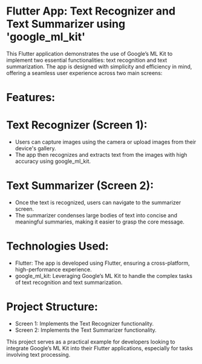 # Flutter App: Text Recognizer and Text Summarizer using 'google_ml_kit'

This Flutter application demonstrates the use of Google’s ML Kit to implement two essential functionalities: text recognition and text summarization. The app is designed with simplicity and efficiency in mind, offering a seamless user experience across two main screens:

# Features:
# Text Recognizer (Screen 1):
- Users can capture images using the camera or upload images from their device's gallery.
- The app then recognizes and extracts text from the images with high accuracy using google_ml_kit.

# Text Summarizer (Screen 2):
- Once the text is recognized, users can navigate to the summarizer screen.
- The summarizer condenses large bodies of text into concise and meaningful summaries, making it easier to grasp the core message.

# Technologies Used:
- Flutter: The app is developed using Flutter, ensuring a cross-platform, high-performance experience.
- google_ml_kit: Leveraging Google’s ML Kit to handle the complex tasks of text recognition and text summarization.

# Project Structure:
- Screen 1: Implements the Text Recognizer functionality.
- Screen 2: Implements the Text Summarizer functionality.

This project serves as a practical example for developers looking to integrate Google’s ML Kit into their Flutter applications, especially for tasks involving text processing.
